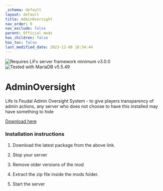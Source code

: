```yaml
---
_schema: default
layout: default
title: AdminOversight
nav_order: 9
nav_exclude: false
parent: Official mods
has_children: false
has_toc: false
last_modified_date: 2023-12-08 18:54:44
---
```

![](https://img.shields.io/badge/LiFx%20Server%20-%3Ev3.0.0-green "Requires LiFx server framework minimum v3.0.0")![](https://img.shields.io/badge/MariaDB%20-%3Ev5.5.49-green "Tested with MariaDB v5.5.49")

# AdminOversight


Life Is Feudal Admin Oversight System - to give players transparency of admin actions, any server who does not choose to have this installed may have something to hide

[Download here](https://github.com/LiF-x/AdminOversight/releases/latest)

### Installation instructions

1. Download the latest package from the above link.

2. Stop your server

3. Remove older versions of the mod

4. Extract the zip file inside the mods folder.

5. Start the server